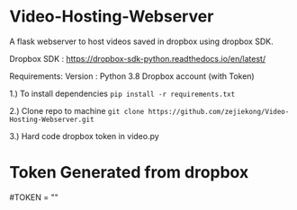 # Video-Hosting-Webserver
A flask webserver to host videos saved in dropbox using dropbox SDK.

Dropbox SDK : https://dropbox-sdk-python.readthedocs.io/en/latest/

Requirements:
Version : Python 3.8
Dropbox account (with Token)

1.) To install dependencies
``` pip install -r requirements.txt ```

2.) Clone repo to machine
``` git clone https://github.com/zejiekong/Video-Hosting-Webserver.git ```

3.) Hard code dropbox token in video.py

# Token Generated from dropbox
#TOKEN = ""
 
